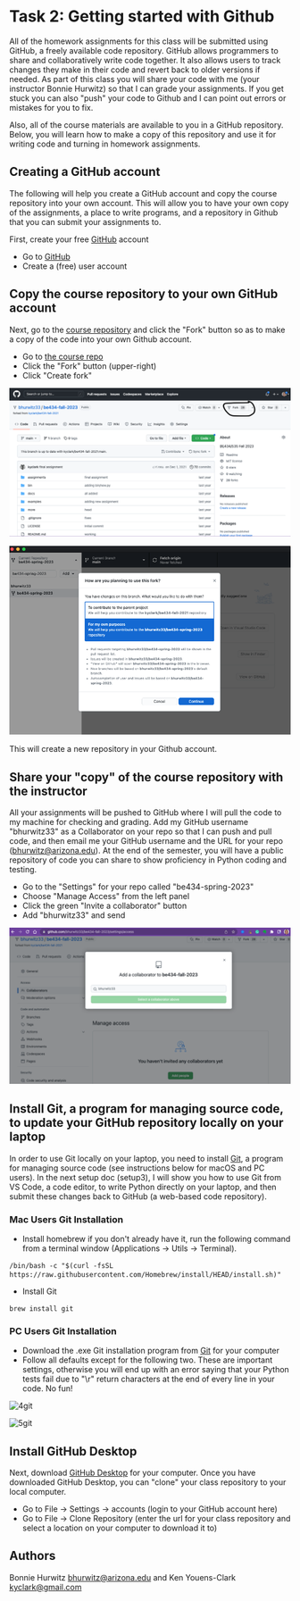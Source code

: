 # Task 2: Getting started with Github

All of the homework assignments for this class will be submitted using GitHub, a freely available code repository. GitHub allows programmers to share and collaboratively write code together. It also allows users to track changes they make in their code and revert back to older versions if needed. As part of this class you will share your code with me (your instructor Bonnie Hurwitz) so that I can grade your assignments. If you get stuck you can also "push" your code to Github and I can point out errors or mistakes for you to fix.

Also, all of the course materials are available to you in a GitHub repository. Below, you will learn how to make a copy of this repository and use it for writing code and turning in homework assignments.

## Creating a GitHub account

The following will help you create a GitHub account and copy the course repository into your own account.
This will allow you to have your own copy of the assignments, a place to write programs, and a repository in Github that you can submit your assignments to.  

First, create your free [GitHub](http://github.com) account 

* Go to [GitHub](http://github.com)
* Create a (free) user account

## Copy the course repository to your own GitHub account

Next, go to the [course repository](https://github.com/hurwitzlab/be434-Spring2024) and click the "Fork" button so as to make a copy of the code into your own Github account.

* Go to [the course repo](https://github.com/hurwitzlab/be434-Spring2024)
* Click the "Fork" button (upper-right)
* Click "Create fork"

![1git](./images/1_github_repo_to_fork.png "Copying a repository")

![2git](./images/2_github_plan_for_fork.png "Plan for the copy")

This will create a new repository in your Github account. 

## Share your "copy" of the course repository with the instructor

All your assignments will be pushed to GitHub where I will pull the code to my machine for checking and grading. Add my GitHub username "bhurwitz33" as a Collaborator on your repo so that I can push and pull code, and then email me your GitHub username and the URL for your repo (bhurwitz@arizona.edu). At the end of the semester, you will have a public repository of code you can share to show proficiency in Python coding and testing. 

* Go to the "Settings" for your repo called "be434-spring-2023"
* Choose "Manage Access" from the left panel
* Click the green "Invite a collaborator" button
* Add "bhurwitz33" and send

![3git](./images/3_github_add_a_collaborator.png "Share your repo with instructor")

## Install Git, a program for managing source code, to update your GitHub repository locally on your laptop

In order to use Git locally on your laptop, you need to install [Git](https://git-scm.com/), a program for managing source code (see instructions below for macOS and PC users). In the next setup doc (setup3), I will show you how to use Git from VS Code, a code editor, to write Python directly on your laptop, and then submit these changes back to GitHub (a web-based code repository).

### Mac Users Git Installation

* Install homebrew if you don't already have it, run the following command from a terminal window (Applications -> Utils -> Terminal).

```
/bin/bash -c "$(curl -fsSL https://raw.githubusercontent.com/Homebrew/install/HEAD/install.sh)"
```

* Install Git

```
brew install git
```

### PC Users Git Installation

* Download the .exe Git installation program from [Git](https://git-scm.com/) for your computer
* Follow all defaults except for the following two. These are important settings, otherwise you will end up with an error saying that your Python tests fail due to "\r" return characters at the end of every line in your code. No fun!

![4git](./images/1_win_git_editor.png "Tell Git you would like to use VS code as your editor.")

![5git](./images/2_win_line_conv.png "Tell Git you want Check-out as is, commit Unix-style line endings.")


## Install GitHub Desktop
Next, download [GitHub Desktop](https://desktop.github.com/) for your computer. Once you have downloaded GitHub Desktop, you can "clone" your class repository to your local computer.

* Go to File -> Settings -> accounts (login to your GitHub account here)
* Go to File -> Clone Repository (enter the url for your class repository and select a location on your computer to download it to)

## Authors

Bonnie Hurwitz <bhurwitz@arizona.edu> and Ken Youens-Clark <kyclark@gmail.com>